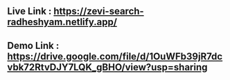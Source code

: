 ## Live Link : https://zevi-search-radheshyam.netlify.app/
## Demo Link : https://drive.google.com/file/d/1OuWFb39jR7dcvbk72RtvDJY7LQK_gBHO/view?usp=sharing

<img src="https://res.cloudinary.com/radheshyam11/image/upload/v1682007225/search-1_yjawz0.png" alt="" />
<img src="https://res.cloudinary.com/radheshyam11/image/upload/v1682007223/search2_pi6nvj.png" alt="" />
<img src="https://res.cloudinary.com/radheshyam11/image/upload/v1682007223/search2_pi6nvj.png" alt="" />
